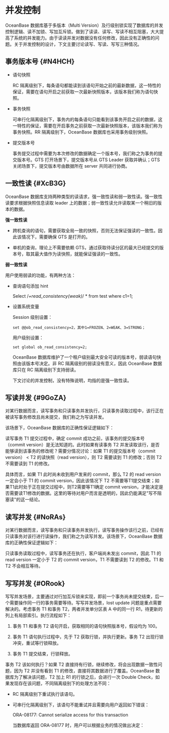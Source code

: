 并发控制 
=========================



OceanBase 数据库基于多版本（Multi Version）及行级别锁实现了数据库的并发控制逻辑、读不加锁、写加互斥锁。做到了读读、读写、写读不相互阻塞，大大提高了系统的并发能力。由于读读并发对数据没有任何修改，因此没有正确性的问题。关于并发控制的设计，下文主要讨论读写、写读、写写三种情况。

事务版本号 {#N4HCH}
--------------

* 语句快照

  RC 隔离级别下，每条语句都能读到该语句开始之前的最新数据，这一特性的保证，需要在语句开启之前获取一次最新快照版本，该版本我们称为语句快照。
  




<!-- -->

* 事务快照

  可串行化隔离级别下，事务内的每条语句只能看到该事务开启之前的数据，这一特性的保证，需要在开启事务之前获取一次最新快照版本，该版本我们称为事务快照。RR 隔离级别下，OceanBase 数据库也采用事务级别快照。
  




<!-- -->

* 提交版本号

  事务提交过程中需要为本次修改的数据确定一个版本号，我们称之为事务的提交版本号。GTS 打开场景下，提交版本号从 GTS Leader 获取并确认；GTS 关闭场景下，提交版本号由数据所在 server 共同进行协商。
  




一致性读 {#XcB3G}
-------------

OceanBase 数据库支持两种类型的读请求，强一致性读和弱一致性读。强一致性读要求根据快照信息读取 leader 上的数据；弱一致性读允许读取某一个稍旧的版本的数据。

**强一致性读** 

* 跨机查询的语句，需要获取全局一致的快照，否则无法保证强读的一致性。因此该情况下，需要确保 GTS 是打开的。

  

* 单机的查询，理论上不需要依赖 GTS，通过获取待读分区的最大已经提交的版本号，取其最大值作为读快照，就能保证强读的一致性。

  




**弱一致性读** 

用户使用弱读的功能，有两种方法：

* 查询语句添加 hint

  




    Select /*+read_consistency(weak)*/ * from test where c1=1;



* 设置系统变量

  Session 级别设置：

  `set @@ob_read_consistency=2，其中1=FROZEN、2=WEAK、3=STRONG；`

  用户级别设置：

  `set global ob_read_consistency=2;`

  OceanBase 数据库维护了一个租户级别最大安全可读的版本号，弱读语句快照由该版本号决定。非 RC 隔离级别的弱读没有意义，因此 OceanBase 数据库只在 RC 隔离级别下支持弱读。

  下文讨论的并发控制，没有特殊说明，均指的是强一致性读。
  




写读并发 {#9GoZA}
-------------

对某行数据而言，读写事务和只读事务并发执行，只读事务读取过程中，该行正在被读写事务修改且尚未提交，我们称之为写读并发。

该场景下，OceanBase 数据库的正确性保证逻辑如下：

读写事务 T1 提交过程中，确定 commit 成功之前，该事务的提交版本号（commit version）是无法知道的。此时如果有读事务 T2 并发读取该行，是否能够读到该事务的修改呢？需要分情况讨论：如果 T1 的提交版本号（commit version） \< T2 的读快照（read version），则 T2 需要读到 T1 的修改；否则 T2 不需要读到 T1 的修改。

具体而言，如果 T1 此时尚未收到用户发来的 commit，那么 T2 的 read version 一定会小于 T1 的 commit version，因此该情况下 T2 不需要等T1提交结束；如果T1此时处于正在提交过程中，则T2需要等T1确定 commit version，才能决定是否需要读T1修改的数据。这里的等待对用户而言是透明的，因此仍能满足"写不阻塞读"的这一结论。

读写并发 {#NoRAs}
-------------

对某行数据而言，读写事务和只读事务并发执行，读写事务操作该行之前，已经有只读事务对该行进行读操作，我们称之为读写并发。该场景下，OceanBase 数据库的正确性保证逻辑如下：

只读事务读取过程中，读写事务还在执行，客户端尚未发出 commit，因此 T1 的 read version 一定小于 T2 的 commit version，T1 不需要读到 T2 的修改。T1 和 T2 不会相互等待。

写写并发 {#ORook}
-------------

写写并发场景，主要通过对行加互斥锁来实现，即前一个事务尚未提交结束，后一个需要操作同一行的事务需要等待。写写并发场景，lost update 问题是重点需要解决的。考虑事务 T1 和事务 T2，两者并发单分区表 A 中的同一行 R1，待更新的列上有局部索引。执行流程如下：

1. 事务 T1 和事务 T2 语句开启，获取相同的语句快照版本号，假设均为 100。

   

2. 事务 T1 语句执行过程中，先于 T2 获取行锁，并执行更新。事务 T2 出现行锁冲突，重试等行锁释放。

   

3. 事务 T1 提交结束，行锁释放。

   




事务 T2 该如何执行？如果 T2 直接持有行锁，继续修改，将会出现数据一致性问题，因为 T2 并没有看到 T1 的修改，直接将其数据进行了覆盖。OceanBase 数据库为了解决该问题，T2 加上 R1 的行锁之后，会进行一次 Double Check，如果发现存在该问题，不同隔离级别下的处理方法不同：

* RC 隔离级别下重试执行该语句。

  

* 可串行化隔离级别下，该语句不能重试并且需要向用户返回如下错误：

  ORA-08177: Cannot serialize access for this transaction

  当数据库返回 ORA-08177 时，用户可以根据业务的情况做出决定：
  




<!-- -->


